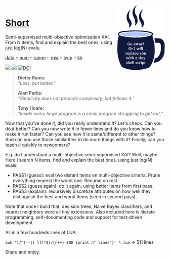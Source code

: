 <img align=right width=150 src="https://raw.githubusercontent.com/timm/shortr/master/docs/img/cup.png">
    
# [Short](README.md)
Semi-supervised multi-objective optimization XAI.   
From N items, find and explain the best ones, using just log(N) evals.
     
[data](data.md) :: 
[num](num.md) :: 
[range](range.md) :: 
[row](row.md) ::
[sym](sym.md) :: 
[lib](lib.md)  
         
<a href="https://github.com/timm/shortr/actions/workflows/tests.yml"><img src="https://github.com/timm/shortr/actions/workflows/tests.yml/badge.svg"></a>
<a href="https://opensource.org/licenses/BSD-2-Clause"><img  src="https://img.shields.io/badge/License-BSD%202--Clause-orange.svg"></a>
<a href="https://zenodo.org/badge/latestdoi/206205826"> <img src="https://zenodo.org/badge/206205826.svg" alt="DOI"></a>

> __Dieter Rams:__      
_"Less, but better."_

> __Alan Perlis:__    
_"Simplicity does not precede complexity, but follows it."_ 

> __Tony Hoare:__    
_"Inside every large program is a small program struggling to get out."_

Now that you've done _it_, did you really understand _it_? Let's check.
Can you do _it_ better?
Can you now
write _it_ in fewer lines and do you know how to make _it_ run faster?
Can you see how _it_ is same/different to other things?
And can you use those similarities to do more things with  _it_? 
Finally, can you teach _it_ quickly to newcomers?

E.g. do I understand a multi-objective semi-supervised XAI?
Well, maybe.  Here I search
N items, find and explain the best ones, using just log(N) evals:

- PASS1 (guess): eval two distant items on multi-objective criteria.
        Prune everything nearest the worst one. Recurse on rest.  
- PASS2 (guess again): do it again, using better items from first pass.  
- PASS3 (explain): recursively discretize attributes on how well they
         distinguish the best and worst items (seen in second pass).

Note that once 
I build that, decision trees, Naive Bayes classifiers,
and nearest neighbors were all tiny extensions. 
Also included here
is literate programming, self-documenting code and support for
test-driven development. 

All in a few hundreds  lines of LUA: <br>

`awk '!/^(--|[ \t]*$)/{n++} END {print n" lines"}' *.lua`   => 511 lines
     
Share and enjoy.
